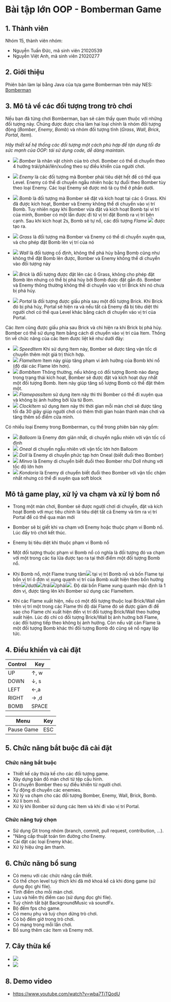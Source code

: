 # Bài tập lớn OOP - Bomberman Game


## **1. Thành viên** 
Nhóm 15, thành viên nhóm:
- Nguyễn Tuấn Đức, mã sinh viên 21020539
- Nguyễn Việt Anh, mã sinh viên 21020277

## **2. Giới thiệu**
Phiên bản làm lại bằng Java của tựa game Bomberman trên máy NES: [Bomberman](https://www.youtube.com/watch?v=mKIOVwqgSXM)

## **3. Mô tả về các đối tượng trong trò chơi**
Nếu bạn đã từng chơi Bomberman, bạn sẽ cảm thấy quen thuộc với những đối tượng này. Chúng được được chia làm hai loại chính là nhóm đối tượng động (*Bomber*, *Enemy*, *Bomb*) và nhóm đối tượng tĩnh (*Grass*, *Wall*, *Brick*, *Portal*, *Item*).

*Hãy thiết kế hệ thống các đối tượng một cách phù hợp để tận dụng tối đa sức mạnh của OOP: tái sử dụng code, dễ dàng maintain.*

- ![](res/sprites/player_down.png) *Bomber* là nhân vật chính của trò chơi. Bomber có thể di chuyển theo 4 hướng trái/phải/lên/xuống theo sự điều khiển của người chơi. 
- ![](res/sprites/balloom_left1.png) *Enemy* là các đối tượng mà Bomber phải tiêu diệt hết để có thể qua Level. Enemy có thể di chuyển ngẫu nhiên hoặc tự đuổi theo Bomber tùy theo loại Enemy. Các loại Enemy sẽ được mô tả cụ thể ở phần dưới.
- ![](res/sprites/bomb.png) *Bomb* là đối tượng mà Bomber sẽ đặt và kích hoạt tại các ô Grass. Khi đã được kích hoạt, Bomber và Enemy không thể di chuyển vào vị trí Bomb. Tuy nhiên ngay khi Bomber vừa đặt và kích hoạt Bomb tại ví trí của mình, Bomber có một lần được đi từ vị trí đặt Bomb ra vị trí bên cạnh. Sau khi kích hoạt 2s, Bomb sẽ tự nổ, các đối tượng *Flame* ![](res/sprites/explosion_horizontal.png) được tạo ra.


- ![](res/sprites/grass.png) *Grass* là đối tượng mà Bomber và Enemy có thể di chuyển xuyên qua, và cho phép đặt Bomb lên vị trí của nó
- ![](res/sprites/wall.png) *Wall* là đối tượng cố định, không thể phá hủy bằng Bomb cũng như không thể đặt Bomb lên được, Bomber và Enemy không thể di chuyển vào đối tượng này
- ![](res/sprites/brick.png) *Brick* là đối tượng được đặt lên các ô Grass, không cho phép đặt Bomb lên nhưng có thể bị phá hủy bởi Bomb được đặt gần đó. Bomber và Enemy thông thường không thể di chuyển vào vị trí Brick khi nó chưa bị phá hủy.


- ![](res/sprites/portal.png) *Portal* là đối tượng được giấu phía sau một đối tượng Brick. Khi Brick đó bị phá hủy, Portal sẽ hiện ra và nếu tất cả Enemy đã bị tiêu diệt thì người chơi có thể qua Level khác bằng cách di chuyển vào vị trí của Portal.

Các *Item* cũng được giấu phía sau Brick và chỉ hiện ra khi Brick bị phá hủy. Bomber có thể sử dụng Item bằng cách di chuyển vào vị trí của Item. Thông tin về chức năng của các Item được liệt kê như dưới đây:
- ![](res/sprites/powerup_speed.png) *SpeedItem* Khi sử dụng Item này, Bomber sẽ được tăng vận tốc di chuyển thêm một giá trị thích hợp.
- ![](res/sprites/powerup_flames.png) *FlameItem* Item này giúp tăng phạm vi ảnh hưởng của Bomb khi nổ (độ dài các Flame lớn hơn).
- ![](res/sprites/powerup_bombs.png) *BombItem* Thông thường, nếu không có đối tượng Bomb nào đang trong trạng thái kích hoạt, Bomber sẽ được đặt và kích hoạt duy nhất một đối tượng Bomb. Item này giúp tăng số lượng Bomb có thể đặt thêm một.
- ![](res/sprites/powerup_flamepass.png) *FlamepassItem* sử dụng item này thì thì Bomber có thể đi xuyên qua và không bị ảnh hưởng bởi lửa từ Bom.
- ![](res/sprites/powerup_clock.png) *ClockItem* sử dụng item này thì thời gian mỗi màn chơi sẽ được tăng tối đa 30 giây giúp người chơi có thêm thời gian hoàn thành màn chơi và tăng thêm số điểm cửa mình.

Có nhiều loại Enemy trong Bomberman, cụ thể trong phiên bản này gồm:
- ![](res/sprites/balloom_left1.png) *Balloom* là Enemy đơn giản nhất, di chuyển ngẫu nhiên với vận tốc cố định
- ![](res/sprites/oneal_left1.png) *Oneal* di chuyển ngẫu nhiên với vận tốc lớn hơn Balloom
- ![](res/sprites/doll_left1.png) *Doll* là Enemy di chuyển phức tạp hơn Oneal (biết đuổi theo Bomber)
- ![](res/sprites/minvo_left1.png) *Minvo* là Enemy di chuyển biết đuổi theo Bomber như Doll nhưng với tốc độ lớn hơn
- ![](res/sprites/kondoria_left1.png) *Kondoria* là Enemy di chuyển biết đuổi theo Bomber với vận tốc chậm nhất nhưng có thể đi xuyên qua soft block

## Mô tả game play, xử lý va chạm và xử lý bom nổ
- Trong một màn chơi, Bomber sẽ được người chơi di chuyển, đặt và kích hoạt Bomb với mục tiêu chính là tiêu diệt tất cả Enemy và tìm ra vị trí Portal để có thể qua màn mới
- Bomber sẽ bị giết khi va chạm với Enemy hoặc thuộc phạm vi Bomb nổ. Lúc đấy trò chơi kết thúc.
- Enemy bị tiêu diệt khi thuộc phạm vi Bomb nổ
- Một đối tượng thuộc phạm vi Bomb nổ có nghĩa là đối tượng đó va chạm với một trong các tia lửa được tạo ra tại thời điểm một đối tượng Bomb nổ.

- Khi Bomb nổ, một Flame trung tâm![](res/sprites/bomb_exploded.png) tại vị trí Bomb nổ và bốn Flame tại bốn vị trí ô đơn vị xung quanh vị trí của Bomb xuất hiện theo bốn hướng trên![](res/sprites/explosion_vertical.png)/dưới![](res/sprites/explosion_vertical.png)/trái![](res/sprites/explosion_horizontal.png)/phải![](res/sprites/explosion_horizontal.png). Độ dài bốn Flame xung quanh mặc định là 1 đơn vị, được tăng lên khi Bomber sử dụng các FlameItem.
- Khi các Flame xuất hiện, nếu có một đối tượng thuộc loại Brick/Wall nằm trên vị trí một trong các Flame thì độ dài Flame đó sẽ được giảm đi để sao cho Flame chỉ xuất hiện đến vị trí đối tượng Brick/Wall theo hướng xuất hiện. Lúc đó chỉ có đối tượng Brick/Wall bị ảnh hưởng bởi Flame, các đối tượng tiếp theo không bị ảnh hưởng. Còn nếu vật cản Flame là một đối tượng Bomb khác thì đối tượng Bomb đó cũng sẽ nổ ngay lập tức.

## **4. Điều khiển và cài đặt**
| Control | Key   |
|---------|-------|
| UP      | ↑, w  |
| DOWN    | ↓, s  |
| LEFT    | ←,a   |
| RIGHT   | → ,d  |
| BOMB    |SPACE  |

|Menu            | Key |
|---------       |-----|
| Pause Game     | ESC |

## **5. Chức năng bắt buộc đã cài đặt**
### **Chức năng bắt buộc**
- Thiết kế cây thừa kế cho các đối tượng game.
- Xây dựng bản đồ màn chơi từ tệp cấu hình.
- Di chuyển Bomber theo sự điều khiển từ người chơi.
- Tự động di chuyển các enemies.
- Xử lý va chạm cho các đối tượng Bomber, Enemy, Wall, Brick, Bomb.
- Xử lí bom nổ.
- Xử lý khi Bomber sử dụng các Item và khi đi vào vị trí Portal.
### **Chức năng tuỳ chọn**
- Sử dụng Git trong nhóm (branch, commit, pull request, contribution, ...).
- "Nâng cấp thuật toán tìm đường cho Enemy.
- Cài đặt các loại Enemy khác.
- Xử lý hiệu ứng âm thanh.

## **6. Chức năng bổ sung**
- Có menu với các chức năng cần thiết.
- Có thể chọn level tuỳ thích khi đã mở khoá kể cả khi đóng game (sử dụng đọc ghi file).
- Tính điểm cho mỗi màn chơi.
- Lưu và hiển thị điểm cao (sử dụng đọc ghi file).
- Tuỳ chỉnh tắt bật BackgroundMusic và soundFx.
- Bộ đếm fps cho game.
- Có menu phụ và tuỳ chọn dừng trò chơi.
- Có bộ đếm giờ trong trò chơi.
- Có mạng trong mỗi lần chơi.
- Bổ sung thêm các Item và Enemy mới.

## **7. Cây thừa kế**
 - ![](res/readme/UML1.png)
 - ![](res/readme/UML2.png)

## **8. Demo video**
- https://www.youtube.com/watch?v=wba7TiTQodU
